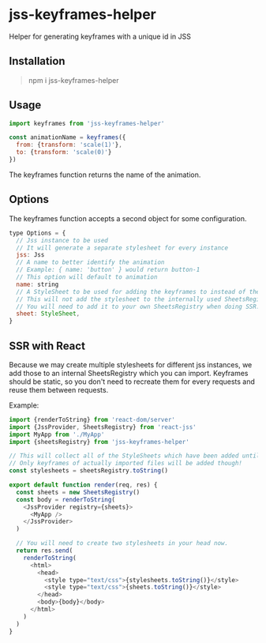 # jss-keyframes-helper

Helper for generating keyframes with a unique id in JSS

## Installation

> npm i jss-keyframes-helper

## Usage

```js
import keyframes from 'jss-keyframes-helper'

const animationName = keyframes({
  from: {transform: 'scale(1)'},
  to: {transform: 'scale(0)'}
})
```

The keyframes function returns the name of the animation.

## Options

The keyframes function accepts a second object for some configuration.

```js
type Options = {
  // Jss instance to be used
  // It will generate a separate stylesheet for every instance
  jss: Jss
  // A name to better identify the animation
  // Example: { name: 'button' } would return button-1
  // This option will default to animation
  name: string
  // A StyleSheet to be used for adding the keyframes to instead of the created one.
  // This will not add the stylesheet to the internally used SheetsRegistry of this package.
  // You will need to add it to your own SheetsRegistry when doing SSR.
  sheet: StyleSheet,
}
```

## SSR with React

Because we may create multiple stylesheets for different jss instances, we add those to an internal SheetsRegistry which you can import.
Keyframes should be static, so you don't need to recreate them for every requests and reuse them between requests.

Example:

```js
import {renderToString} from 'react-dom/server'
import {JssProvider, SheetsRegistry} from 'react-jss'
import MyApp from './MyApp'
import {sheetsRegistry} from 'jss-keyframes-helper'

// This will collect all of the StyleSheets which have been added until now.
// Only keyframes of actually imported files will be added though!
const stylesheets = sheetsRegistry.toString()

export default function render(req, res) {
  const sheets = new SheetsRegistry()
  const body = renderToString(
    <JssProvider registry={sheets}>
      <MyApp />
    </JssProvider>
  )

  // You will need to create two stylesheets in your head now.
  return res.send(
    renderToString(
      <html>
        <head>
          <style type="text/css">{stylesheets.toString()}</style>
          <style type="text/css">{sheets.toString()}</style>
        </head>
        <body>{body}</body>
      </html>
    )
  )
}
```
